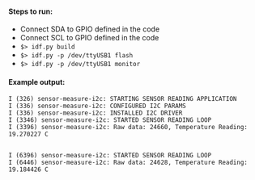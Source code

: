#### Steps to run:
- Connect SDA to GPIO defined in the code
- Connect SCL to GPIO defined in the code
- `$> idf.py build`
- `$> idf.py -p /dev/ttyUSB1 flash`
- `$> idf.py -p /dev/ttyUSB1 monitor`

#### Example output:
```
I (326) sensor-measure-i2c: STARTING SENSOR READING APPLICATION
I (336) sensor-measure-i2c: CONFIGURED I2C PARAMS
I (336) sensor-measure-i2c: INSTALLED I2C DRIVER
I (3346) sensor-measure-i2c: STARTED SENSOR READING LOOP
I (3396) sensor-measure-i2c: Raw data: 24660, Temperature Reading: 19.270227 C


I (6396) sensor-measure-i2c: STARTED SENSOR READING LOOP
I (6446) sensor-measure-i2c: Raw data: 24628, Temperature Reading: 19.184426 C
```